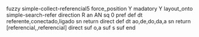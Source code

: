 fuzzy simple-collect-referencial5
   force_position Y
   madatory Y
   layout_onto simple-search-refer
   direction R
   an AN
   sq 0
   pref 
   def 
    dt referente,conectado,ligado
    sn 
    return 
    direct 
   def 
    dt ao,de,do,da,a
    sn 
    return  [referencial,,referencial]
    direct 
   suf o,a
   suf s
   suf 
end
